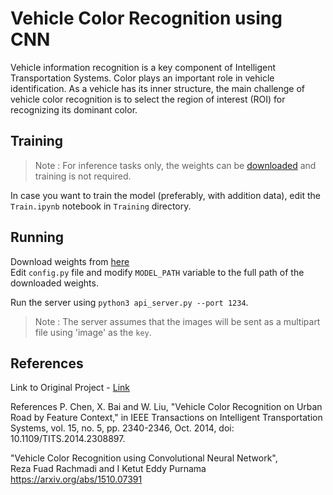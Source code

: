 # Vehicle Color Recognition using CNN 
Vehicle information recognition is a key component of Intelligent Transportation Systems. Color plays an important role in vehicle identification. As a vehicle has its inner structure, the main challenge of vehicle color recognition is to select the region of interest (ROI) for recognizing its dominant color.

## Training 	
> Note : For inference tasks only, the weights can be [downloaded](https://drive.google.com/drive/folders/1iBAn9IwWXY8Ur4JA89ZkIOP4MSjtDea0?usp=sharing) and training is not required.   

In case you want to train the model (preferably, with addition data), edit the	`Train.ipynb` notebook in `Training` directory.

## Running 
Download weights from [here](https://drive.google.com/drive/folders/1iBAn9IwWXY8Ur4JA89ZkIOP4MSjtDea0?usp=sharing)  
Edit `config.py` file and modify `MODEL_PATH` variable to the full path of the downloaded weights. 

Run the server using `python3 api_server.py --port 1234`.

> Note : The server assumes that the images will be sent as a multipart file using 'image' as the `key`. 

## References

Link to Original Project - [Link](http://cloud.eic.hust.edu.cn:8071/~pchen/project.html)

References
P. Chen, X. Bai and W. Liu, "Vehicle Color Recognition on Urban Road by Feature Context," in IEEE Transactions on Intelligent Transportation Systems, vol. 15, no. 5, pp. 2340-2346, Oct. 2014, doi: 10.1109/TITS.2014.2308897.

"Vehicle Color Recognition using Convolutional Neural Network",<br />
Reza Fuad Rachmadi and I Ketut Eddy Purnama<br />
https://arxiv.org/abs/1510.07391
